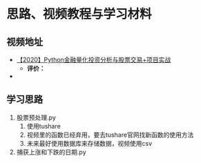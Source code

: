 # 思路、视频教程与学习材料

## 视频地址
-   [【2020】Python金融量化投资分析与股票交易+项目实战](https://www.bilibili.com/video/BV1h64y1f7XS?p=10&vd_source=2a5c6e949d8e02017acc7f10142783e2)
    -   <strong>评价：</strong>
-   

## 学习思路

  1. 股票预处理.py
     1. 使用tushare
     2. 视频里的函数已经弃用，要去tushare官网找新函数的使用方法
     3. 未来最好使用数据库来存储数据，视频使用csv
  2. 捕获上涨和下跌的日期.py